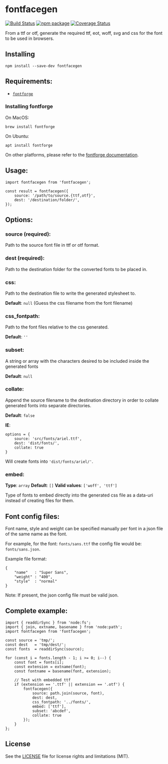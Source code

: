 
# fontfacegen

[![Build Status][build-badge]][build]
[![npm package][npm-badge]][npm]
[![Coverage Status][coveralls-badge]][coveralls]

From a ttf or otf, generate the required ttf, eot, woff, svg and css for the
font to be used in browsers.

## Installing

    npm install --save-dev fontfacegen

## Requirements:

- [`fontforge`](https://fontforge.org/docs/)

### Installing fontforge

On MacOS:

    brew install fontforge

On Ubuntu:

    apt install fontforge

On other platforms, please refer to the [fontforge documentation](https://fontforge.org/docs/).

## Usage:

    import fontfacegen from 'fontfacegen';

    const result = fontfacegen({
        source: '/path/to/source.{ttf,otf}',
        dest: '/destination/folder/',
    });

## Options:

### source (required):

Path to the source font file in ttf or otf format.

### dest (required):

Path to the destination folder for the converted fonts to be placed in.

### css:

Path to the destination file to write the generated stylesheet to.

**Default**: `null` (Guess the css filename from the font filename)

### css\_fontpath:

Path to the font files relative to the css generated.

**Default**: `''`

### subset:

A string or array with the characters desired to be included inside the generated fonts

**Default**: `null`

### collate:

Append the source filename to the destination directory in order to collate generated fonts into separate directories.

**Default**: `false`

**IE**:

    options = {
        source: 'src/fonts/ariel.ttf',
        dest: 'dist/fonts/',
        collate: true
    }

Will create fonts into `'dist/fonts/ariel/'`.

### embed:

**Type**: `array`
**Default**: `[]`
**Valid values**: `['woff', 'ttf']`

Type of fonts to embed directly into the generated css file as a data-uri instead of creating files for them.


## Font config files:

Font name, style and weight can be specified manually per font in a json file of the same name as the font.

For example, for the font: `fonts/sans.ttf` the config file would be: `fonts/sans.json`.

Example file format:

    {
        "name"   : "Super Sans",
        "weight" : "400",
        "style"  : "normal"
    }

Note: If present, the json config file must be valid json.


## Complete example:


    import { readdirSync } from 'node:fs';
    import { join, extname, basename } from 'node:path';
    import fontfacegen from 'fontfacegen';

    const source = 'tmp/';
    const dest   = 'tmp/dest/';
    const fonts  = readdirSync(source);

    for (const i = fonts.length - 1; i >= 0; i--) {
        const font = fonts[i];
        const extension = extname(font);
        const fontname = basename(font, extension);

        // Test with embedded ttf
        if (extension == '.ttf' || extension == '.otf') {
            fontfacegen({
                source: path.join(source, font),
                dest: dest,
                css_fontpath: '../fonts/',
                embed: ['ttf'],
                subset: 'abcdef',
                collate: true
            });
        }
    };

## License

See the [LICENSE](LICENSE.md) file for license rights and limitations (MIT).

[build-badge]: https://img.shields.io/github/actions/workflow/status/dotcore64/fontfacegen/test.yml?event=push&style=flat-square
[build]: https://github.com/dotcore64/fontfacegen/actions

[npm-badge]: https://img.shields.io/npm/v/fontfacegen.svg?style=flat-square
[npm]: https://www.npmjs.org/package/fontfacegen

[coveralls-badge]: https://img.shields.io/coveralls/dotcore64/fontfacegen/master.svg?style=flat-square
[coveralls]: https://coveralls.io/r/dotcore64/fontfacegen
